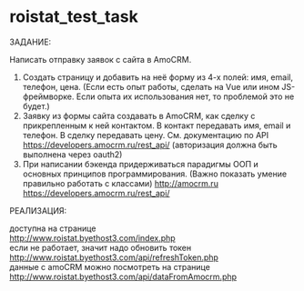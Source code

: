 # roistat_test_task
ЗАДАНИЕ:

Написать отправку заявок с сайта в AmoCRM.
1. Создать страницу и добавить на неё форму из 4-х полей: имя, email, телефон, цена. (Если есть опыт работы, сделать на Vue или ином JS-фреймворке. Если опыта их использования нет, то проблемой это не будет.)
2. Заявку из формы сайта создавать в AmoCRM, как сделку с прикрепленным к ней контактом. В контакт передавать имя, email и телефон. В сделку передавать цену. См. документацию по API https://developers.amocrm.ru/rest_api/ (авторизация должна быть выполнена через oauth2)
3. При написании бэкенда придерживаться парадигмы ООП и основных принципов программирования. (Важно показать умение правильно работать с классами)
http://amocrm.ru
https://developers.amocrm.ru/rest_api/

РЕАЛИЗАЦИЯ:

доступна на странице\
http://www.roistat.byethost3.com/index.php \
если не работает, значит надо обновить токен \
http://www.roistat.byethost3.com/api/refreshToken.php \
данные с amoCRM можно посмотреть на странице \
http://www.roistat.byethost3.com/api/dataFromAmocrm.php
